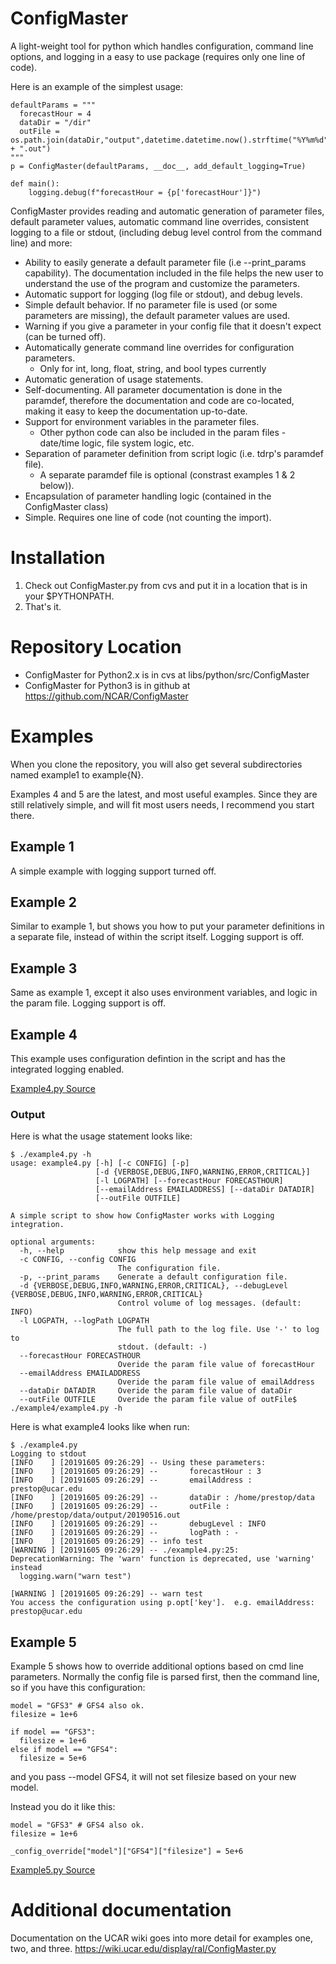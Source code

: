 # ConfigMaster
A light-weight tool for python which handles configuration, command line options, and logging in a easy to use package (requires only one line of code).

Here is an example of the simplest usage:
```
defaultParams = """
  forecastHour = 4
  dataDir = "/dir"
  outFile = os.path.join(dataDir,"output",datetime.datetime.now().strftime("%Y%m%d") + ".out")
"""
p = ConfigMaster(defaultParams, __doc__, add_default_logging=True)

def main():  
    logging.debug(f"forecastHour = {p['forecastHour']}")
```

ConfigMaster provides reading and automatic generation of parameter files, default parameter values, automatic command line overrides, consistent logging to a file or stdout, (including debug level control from the command line) and more:

* Ability to easily generate a default parameter file (i.e --print_params capability).  The documentation included in the file helps the new user to understand the use of the program and customize the parameters.
* Automatic support for logging (log file or stdout), and debug levels.
* Simple default behavior. If no parameter file is used (or some parameters are missing), the default parameter values are used.
* Warning if you give a parameter in your config file that it doesn't expect (can be turned off).
* Automatically generate command line overrides for configuration parameters.
  * Only for int, long, float, string, and bool types currently
* Automatic generation of usage statements.
* Self-documenting. All parameter documentation is done in the paramdef, therefore the documentation and code are co-located, making it easy to keep the documentation up-to-date.
* Support for environment variables in the parameter files.
  * Other python code can also be included in the param files - date/time logic, file system logic, etc.
* Separation of parameter definition from script logic (i.e. tdrp's paramdef file).
  * A separate paramdef file is optional (constrast examples 1 & 2 below)).
* Encapsulation of parameter handling logic  (contained in the ConfigMaster class)
* Simple.  Requires one line of code (not counting the import).


# Installation

1. Check out ConfigMaster.py from cvs and put it in a location that is in your $PYTHONPATH.
1. That's it.

# Repository Location

* ConfigMaster for Python2.x is in cvs at libs/python/src/ConfigMaster
* ConfigMaster for Python3 is in github at https://github.com/NCAR/ConfigMaster

# Examples

When you clone the repository, you will also get several subdirectories named example1 to example{N}.  

Examples 4 and 5 are the latest, and most useful examples.  Since they are still relatively simple, and will fit most users needs, I recommend you start there.

## Example 1
A simple example with logging support turned off.

## Example 2
Similar to example 1, but shows you how to put your parameter definitions in a separate file, instead of within the script itself.  Logging support is off.

## Example 3
Same as example 1, except it also uses environment variables, and logic in the param file.  Logging support is off.

## Example 4
This example uses configuration defintion in the script and has the integrated logging enabled.

[Example4.py Source](https://raw.githubusercontent.com/NCAR/ConfigMaster/master/example4/example4.py)

### Output
Here is what the usage statement looks like:
```
$ ./example4.py -h
usage: example4.py [-h] [-c CONFIG] [-p]
                   [-d {VERBOSE,DEBUG,INFO,WARNING,ERROR,CRITICAL}]
                   [-l LOGPATH] [--forecastHour FORECASTHOUR]
                   [--emailAddress EMAILADDRESS] [--dataDir DATADIR]
                   [--outFile OUTFILE]

A simple script to show how ConfigMaster works with Logging integration.

optional arguments:
  -h, --help            show this help message and exit
  -c CONFIG, --config CONFIG
                        The configuration file.
  -p, --print_params    Generate a default configuration file.
  -d {VERBOSE,DEBUG,INFO,WARNING,ERROR,CRITICAL}, --debugLevel {VERBOSE,DEBUG,INFO,WARNING,ERROR,CRITICAL}
                        Control volume of log messages. (default: INFO)
  -l LOGPATH, --logPath LOGPATH
                        The full path to the log file. Use '-' to log to
                        stdout. (default: -)
  --forecastHour FORECASTHOUR
                        Overide the param file value of forecastHour
  --emailAddress EMAILADDRESS
                        Overide the param file value of emailAddress
  --dataDir DATADIR     Overide the param file value of dataDir
  --outFile OUTFILE     Overide the param file value of outFile$ ./example4/example4.py -h
```

Here is what example4 looks like when run:
```
$ ./example4.py
Logging to stdout
[INFO    ] [20191605 09:26:29] -- Using these parameters:
[INFO    ] [20191605 09:26:29] --       forecastHour : 3
[INFO    ] [20191605 09:26:29] --       emailAddress : prestop@ucar.edu
[INFO    ] [20191605 09:26:29] --       dataDir : /home/prestop/data
[INFO    ] [20191605 09:26:29] --       outFile : /home/prestop/data/output/20190516.out
[INFO    ] [20191605 09:26:29] --       debugLevel : INFO
[INFO    ] [20191605 09:26:29] --       logPath : -
[INFO    ] [20191605 09:26:29] -- info test
[WARNING ] [20191605 09:26:29] -- ./example4.py:25: DeprecationWarning: The 'warn' function is deprecated, use 'warning' instead
  logging.warn("warn test")

[WARNING ] [20191605 09:26:29] -- warn test
You access the configuration using p.opt['key'].  e.g. emailAddress: prestop@ucar.edu
```

## Example 5
Example 5 shows how to override additional options based on cmd line parameters.  Normally 
the config file is parsed first, then the command line, so if you have this configuration:
```
model = "GFS3" # GFS4 also ok.
filesize = 1e+6

if model == "GFS3":
  filesize = 1e+6
else if model == "GFS4":
  filesize = 5e+6
```
and you pass --model GFS4, it will not set filesize based on your new model.

Instead you do it like this:
```
model = "GFS3" # GFS4 also ok.
filesize = 1e+6

_config_override["model"]["GFS4"]["filesize"] = 5e+6
```

[Example5.py Source](https://raw.githubusercontent.com/NCAR/ConfigMaster/master/example5/example5.py)


# Additional documentation
Documentation on the UCAR wiki goes into more detail for examples one, two, and three.
https://wiki.ucar.edu/display/ral/ConfigMaster.py
